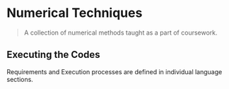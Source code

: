 # Numerical Techniques

> A collection of numerical methods taught as a part of coursework.

## Executing the Codes

Requirements and Execution processes are defined in individual language sections.

